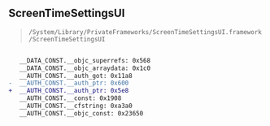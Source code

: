 ## ScreenTimeSettingsUI

> `/System/Library/PrivateFrameworks/ScreenTimeSettingsUI.framework/ScreenTimeSettingsUI`

```diff

   __DATA_CONST.__objc_superrefs: 0x568
   __DATA_CONST.__objc_arraydata: 0x1c0
   __AUTH_CONST.__auth_got: 0x11a8
-  __AUTH_CONST.__auth_ptr: 0x600
+  __AUTH_CONST.__auth_ptr: 0x5e8
   __AUTH_CONST.__const: 0x1908
   __AUTH_CONST.__cfstring: 0xa3a0
   __AUTH_CONST.__objc_const: 0x23650

```
